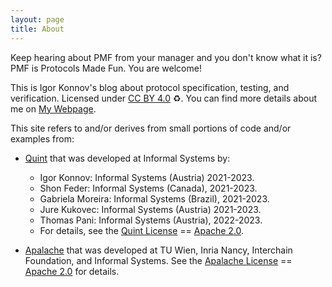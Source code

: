 ```yaml
---
layout: page
title: About
---
```


Keep hearing about PMF from your manager and you don't know what it is? PMF is
Protocols Made Fun. You are welcome!

This is Igor Konnov's blog about protocol specification, testing, and
verification. Licensed under [CC BY
4.0](https://creativecommons.org/licenses/by/4.0/) :recycle:. You can find more
details about me on [My Webpage][].

This site refers to and/or derives from small portions of code and/or examples
from:

 - [Quint][] that was developed at Informal Systems by:
   * Igor Konnov: Informal Systems (Austria) 2021-2023.
   * Shon Feder: Informal Systems (Canada), 2021-2023.
   * Gabriela Moreira: Informal Systems (Brazil), 2021-2023.
   * Jure Kukovec: Informal Systems (Austria) 2021-2023.
   * Thomas Pani: Informal Systems (Austria), 2022-2023.
   * For details, see the [Quint License][] == [Apache 2.0][].

 - [Apalache][] that was developed at TU Wien, Inria Nancy, Interchain
   Foundation, and Informal Systems. See the [Apalache License][] ==  [Apache
   2.0][] for details.

[Quint]: https://github.com/informalsystems/quint
[Quint License]: https://github.com/informalsystems/quint/blob/main/LICENSE
[Apalache]: https://github.com/informalsystems/apalache
[Apalache License]: https://github.com/informalsystems/apalache/blob/main/LICENSE
[Apache 2.0]: https://www.apache.org/licenses/LICENSE-2.0
[My Webpage]: https://konnov.github.io/

